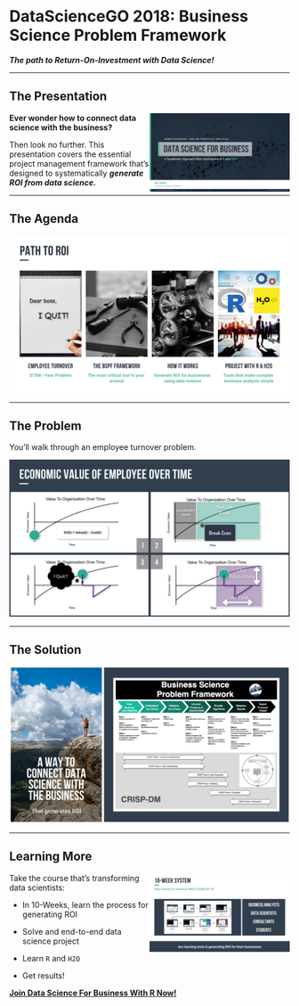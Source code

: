 DataScienceGO 2018: Business Science Problem Framework
================

***The path to Return-On-Investment with Data Science\!***

-----

## The Presentation

<img src="images/slide1.png" width="50%" align="right">

**Ever wonder how to connect data science with the business?**

Then look no further. This presentation covers the essential project
management framework that’s designed to systematically ***generate ROI
from data science.***

-----

## The Agenda

<img src="images/slide2.png">

-----

## The Problem

You’ll walk through an employee turnover
problem.

<img src="images/slide3.png">

-----

## The Solution

<img src="images/slide4.png">

-----

## Learning More

<a href="https://university.business-science.io/p/hr201-using-machine-learning-h2o-lime-to-predict-employee-turnover">
<img src="images/slide5.png" width="50%" align="right"> <a>

Take the course that’s transforming data scientists:

  - In 10-Weeks, learn the process for generating ROI

  - Solve and end-to-end data science project

  - Learn `R` and `H2O`

  - Get results\!

[**Join Data Science For Business With R
Now\!**](https://university.business-science.io/p/hr201-using-machine-learning-h2o-lime-to-predict-employee-turnover)
